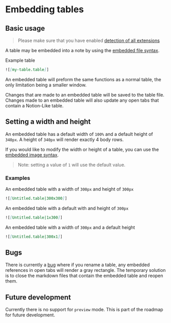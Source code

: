 # Embedding tables

## Basic usage

> Please make sure that you have enabled [detection of all extensions](quickstart.md?id=linking-table-files)

A table may be embedded into a note by using the [embedded file syntax](https://help.obsidian.md/Linking+notes+and+files/Embedding+files).

Example table

```markdown
![[my-table.table]]
```

An embedded table will preform the same functions as a normal table, the only limitation being a smaller window.

Changes that are made to an embedded table will be saved to the table file. Changes made to an embedded table will also update any open tabs that contain a Notion-Like table.

## Setting a width and height

An embedded table has a default width of `100%` and a default height of `340px`. A height of `340px` will render exactly 4 body rows.

If you would like to modify the width or height of a table, you can use the [embedded image syntax](https://help.obsidian.md/Linking+notes+and+files/Embedding+files#Embed+an+image+in+a+note).

> Note: setting a value of `1` will use the default value.

### Examples

An embedded table with a width of `300px` and height of `300px`

```markdown
![[Untitled.table|300x300]]
```

An embedded table with a default with and height of `300px`

```markdown
![[Untitled.table|1x300]]
```

An embedded table with a width of `300px` and a default height

```markdown
![[Untitled.table|300x1]]
```

## Bugs

There is currently a [bug](https://github.com/trey-wallis/obsidian-dashboards/issues/523) where if you rename a table, any embedded references in open tabs will render a gray rectangle. The temporary solution is to close the markdown files that contain the embedded table and reopen them.

## Future development

Currently there is no support for `preview` mode. This is part of the roadmap for future development.
